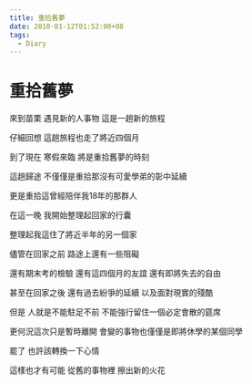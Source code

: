 ```yaml
---
title: 重拾舊夢
date: 2010-01-12T01:52:00+08
tags:
  - Diary
---
```

# 重拾舊夢

來到苗栗 遇見新的人事物 這是一趟新的旅程

仔細回想 這趟旅程也走了將近四個月

到了現在 寒假來臨 將是重拾舊夢的時刻

這趟歸途 不僅僅是重拾那沒有可愛學弟的彰中延續

更是重拾這曾經陪伴我18年的那群人

在這一晚 我開始整理起回家的行囊

整理起我這住了將近半年的另一個家

儘管在回家之前 路途上還有一些阻礙

還有期末考的檢驗 還有這四個月的友誼 還有即將失去的自由

甚至在回家之後 還有過去紛爭的延續 以及面對現實的殘酷

但是 人就是不能駐足不前 不能強行留住一個必定會散的筵席

更何況這次只是暫時離開 會變的事物也僅僅是即將休學的某個同學

罷了 也許該轉換一下心情

這樣也才有可能 從舊的事物裡 擦出新的火花
